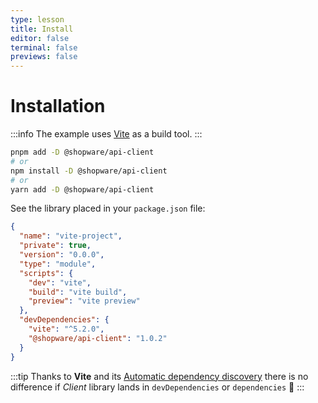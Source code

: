 ```yaml
---
type: lesson
title: Install
editor: false
terminal: false
previews: false
---
```


# Installation

:::info 
The example uses [Vite](https://vite.dev/) as a build tool.
:::

```bash
pnpm add -D @shopware/api-client
# or
npm install -D @shopware/api-client
# or
yarn add -D @shopware/api-client
```

See the library placed in your `package.json` file:


```json add={13}
{
  "name": "vite-project",
  "private": true,
  "version": "0.0.0",
  "type": "module",
  "scripts": {
    "dev": "vite",
    "build": "vite build",
    "preview": "vite preview"
  },
  "devDependencies": {
    "vite": "^5.2.0",
    "@shopware/api-client": "1.0.2"
  }
}

```

:::tip
Thanks to **Vite** and its [Automatic dependency discovery](https://vite.dev/guide/dep-pre-bundling.html#automatic-dependency-discovery) there is no difference if _Client_ library lands in `devDependencies` or `dependencies` 💙
:::